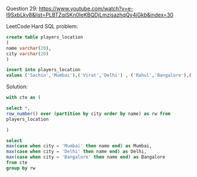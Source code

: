 Question 29:
https://www.youtube.com/watch?v=e-I9SxbLky8&list=PLBTZqjSKn0IeKBQDjLmzisazhqQy4iGkb&index=30

LeetCode Hard SQL problem:

```sql
create table players_location
(
name varchar(20),
city varchar(20)
)

insert into players_location
values ('Sachin','Mumbai'),('Virat','Delhi') , ('Rahul','Bangalore'),('Rohit','Mumbai'),('Mayank','Bangalore');
```


Solution:

```sql
with cte as (

select *,
row_number() over (partition by city order by name) as rw from
players_location

)

select
max(case when city = 'Mumbai' then name end) as Mumbai,
max(case when city = 'Delhi' then name end) as Delhi,
max(case when city = 'Bangalore' then name end) as Bangalore
from cte
group by rw
```